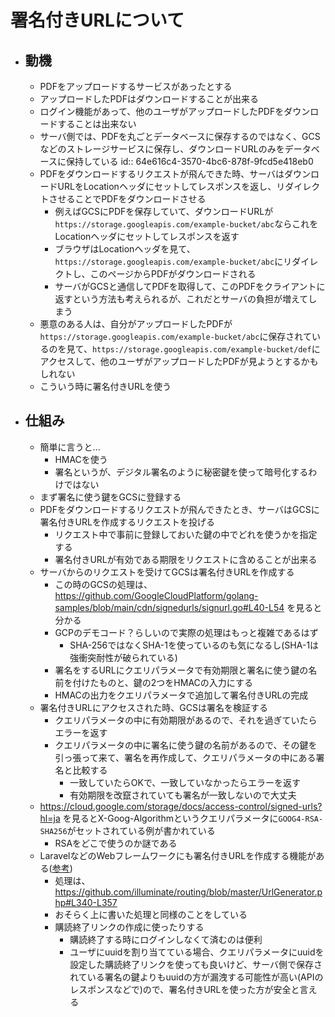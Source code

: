 # 署名付きURLについて
- ## 動機
	- PDFをアップロードするサービスがあったとする
	- アップロードしたPDFはダウンロードすることが出来る
	- ログイン機能があって、他のユーザがアップロードしたPDFをダウンロードすることは出来ない
	- サーバ側では、PDFを丸ごとデータベースに保存するのではなく、GCSなどのストレージサービスに保存し、ダウンロードURLのみをデータベースに保持している
	  id:: 64e616c4-3570-4bc6-878f-9fcd5e418eb0
	- PDFをダウンロードするリクエストが飛んできた時、サーバはダウンロードURLをLocationヘッダにセットしてレスポンスを返し、リダイレクトさせることでPDFをダウンロードさせる
		- 例えばGCSにPDFを保存していて、ダウンロードURLが`https://storage.googleapis.com/example-bucket/abc`ならこれをLocationヘッダにセットしてレスポンスを返す
		- ブラウザはLocationヘッダを見て、`https://storage.googleapis.com/example-bucket/abc`にリダイレクトし、このページからPDFがダウンロードされる
		- サーバがGCSと通信してPDFを取得して、このPDFをクライアントに返すという方法も考えられるが、これだとサーバの負担が増えてしまう
	- 悪意のある人は、自分がアップロードしたPDFが`https://storage.googleapis.com/example-bucket/abc`に保存されているのを見て、`https://storage.googleapis.com/example-bucket/def`にアクセスして、他のユーザがアップロードしたPDFが見ようとするかもしれない
	- こういう時に署名付きURLを使う
- ## 仕組み
	- 簡単に言うと...
		- HMACを使う
		- 署名というが、デジタル署名のように秘密鍵を使って暗号化するわけではない
	- まず署名に使う鍵をGCSに登録する
	- PDFをダウンロードするリクエストが飛んできたとき、サーバはGCSに署名付きURLを作成するリクエストを投げる
		- リクエスト中で事前に登録しておいた鍵の中でどれを使うかを指定する
		- 署名付きURLが有効である期限をリクエストに含めることが出来る
	- サーバからのリクエストを受けてGCSは署名付きURLを作成する
		- この時のGCSの処理は、 https://github.com/GoogleCloudPlatform/golang-samples/blob/main/cdn/signedurls/signurl.go#L40-L54 を見ると分かる
		- GCPのデモコード？らしいので実際の処理はもっと複雑であるはず
			- SHA-256ではなくSHA-1を使っているのも気になるし(SHA-1は強衝突耐性が破られている)
		- 署名をするURLにクエリパラメータで有効期限と署名に使う鍵の名前を付けたものと、鍵の2つをHMACの入力にする
		- HMACの出力をクエリパラメータで追加して署名付きURLの完成
	- 署名付きURLにアクセスされた時、GCSは署名を検証する
		- クエリパラメータの中に有効期限があるので、それを過ぎていたらエラーを返す
		- クエリパラメータの中に署名に使う鍵の名前があるので、その鍵を引っ張って来て、署名を再作成して、クエリパラメータの中にある署名と比較する
			- 一致していたらOKで、一致していなかったらエラーを返す
			- 有効期限を改竄されていても署名が一致しないので大丈夫
	- https://cloud.google.com/storage/docs/access-control/signed-urls?hl=ja を見るとX-Goog-Algorithmというクエリパラメータに`GOOG4-RSA-SHA256`がセットされている例が書かれている
		- RSAをどこで使うのか謎である
	- LaravelなどのWebフレームワークにも署名付きURLを作成する機能がある([参考](https://readouble.com/laravel/9.x/ja/urls.html))
		- 処理は、 https://github.com/illuminate/routing/blob/master/UrlGenerator.php#L340-L357
		- おそらく上に書いた処理と同様のことをしている
		- 購読終了リンクの作成に使ったりする
			- 購読終了する時にログインしなくて済むのは便利
			- ユーザにuuidを割り当てている場合、クエリパラメータにuuidを設定した購読終了リンクを使っても良いけど、サーバ側で保存されている署名の鍵よりもuuidの方が漏洩する可能性が高い(APIのレスポンスなどで)ので、署名付きURLを使った方が安全と言える